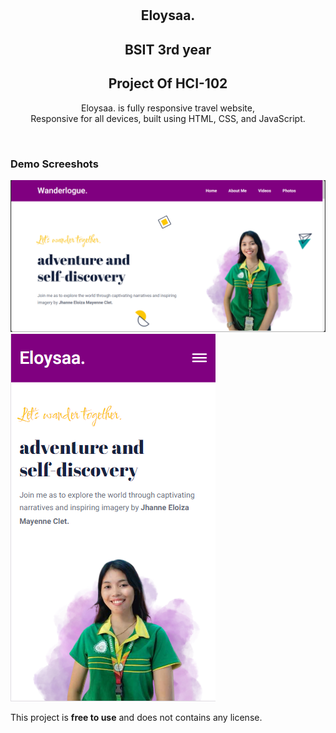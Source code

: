<div align="center">
  
  <br />
  <br />

  <h2 align="center">Eloysaa.</h2>
  <h2 align="center">BSIT 3rd year</h2>
  <h2 align="center">Project Of HCI-102</h2>

  Eloysaa. is fully responsive travel website, <br />Responsive for all devices, built using HTML, CSS, and JavaScript.

</div>

<br />

### Demo Screeshots

![Tourest Desktop Demo](./readme-images/destop.png "Desktop Demo")
![Tourest Phone Demo](./readme-images/mayen.png "Phone Demo")


This project is **free to use** and does not contains any license.
